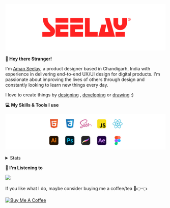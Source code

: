 [![banner](./images/seelay.svg)](https://www.seelay.in)

**👋 Hey there Stranger!**

I'm [Aman Seelay](https://www.seelay.in), a product designer based in Chandigarh, India with experience in delivering end-to-end UX/UI design for digital products. I'm passionate about improving the lives of others through design and constantly looking to learn new things every day.

I love to create things by [designing](https://www.seelay.in/#work) , [developing](https://www.seelay.in/#projects) or [drawing](https://art.seelay.in) :)

**💻 My Skills & Tools I use**

[![banner](./images/skills&tools.svg)](https://www.seelay.in/about)

<details>
  <summary>Stats</summary>

---

<!--START_SECTION:waka-->
![Profile Views](http://img.shields.io/badge/Profile%20Views-0-blue)

**🐱 My GitHub Data** 

> 📦 780.1 kB Used in GitHub's Storage 
 > 
> 🏆 173 Contributions in the Year 2024
 > 
> 💼 Opted to Hire
 > 
> 📜 1 Public Repository 
 > 
> 🔑 43 Private Repository 
 > 
**I'm a Night 🦉** 

```text
🌞 Morning                302 commits         ████░░░░░░░░░░░░░░░░░░░░░   15.12 % 
🌆 Daytime                332 commits         ████░░░░░░░░░░░░░░░░░░░░░   16.62 % 
🌃 Evening                623 commits         ████████░░░░░░░░░░░░░░░░░   31.18 % 
🌙 Night                  741 commits         █████████░░░░░░░░░░░░░░░░   37.09 % 
```
📅 **I'm Most Productive on Sunday** 

```text
Monday                   255 commits         ███░░░░░░░░░░░░░░░░░░░░░░   12.76 % 
Tuesday                  304 commits         ████░░░░░░░░░░░░░░░░░░░░░   15.22 % 
Wednesday                171 commits         ██░░░░░░░░░░░░░░░░░░░░░░░   08.56 % 
Thursday                 339 commits         ████░░░░░░░░░░░░░░░░░░░░░   16.97 % 
Friday                   254 commits         ███░░░░░░░░░░░░░░░░░░░░░░   12.71 % 
Saturday                 297 commits         ████░░░░░░░░░░░░░░░░░░░░░   14.86 % 
Sunday                   378 commits         █████░░░░░░░░░░░░░░░░░░░░   18.92 % 
```


📊 **This Week I Spent My Time On** 

```text
🕑︎ Time Zone: Asia/Kolkata

💬 Programming Languages: 
Other                    7 mins              █████████████░░░░░░░░░░░░   53.06 % 
JavaScript               6 mins              ███████████░░░░░░░░░░░░░░   45.05 % 
JSON                     0 secs              ░░░░░░░░░░░░░░░░░░░░░░░░░   01.89 % 

🔥 Editors: 
Chrome                   8 mins              █████████████░░░░░░░░░░░░   53.61 % 
VS Code                  6 mins              ████████████░░░░░░░░░░░░░   46.39 % 

💻 Operating System: 
Windows                  14 mins             █████████████████████████   100.00 % 
```

**I Mostly Code in JavaScript** 

```text
JavaScript               25 repos            ██████████████░░░░░░░░░░░   55.56 % 
TypeScript               12 repos            ███████░░░░░░░░░░░░░░░░░░   26.67 % 
HTML                     5 repos             ███░░░░░░░░░░░░░░░░░░░░░░   11.11 % 
Java                     3 repos             ██░░░░░░░░░░░░░░░░░░░░░░░   06.67 % 
```




 Last Updated on 02/11/2024 06:45:51 UTC
<!--END_SECTION:waka-->

---

 </details>

**🎵 I'm Listening to**

<object data="https://now-play.vercel.app/api/generate?uid=7a17a86e-d6b7-43b5-8d9c-1d6dae42a779" >

  <img src="https://now-play.vercel.app/api/generate?uid=7a17a86e-d6b7-43b5-8d9c-1d6dae42a779" />

</object>

If you like what I do, maybe consider buying me a coffee/tea 🥺👉👈

<a href="https://www.buymeacoffee.com/seelay" target="_blank"><img src="https://cdn.buymeacoffee.com/buttons/v2/default-red.png" alt="Buy Me A Coffee" width="150" ></a>
